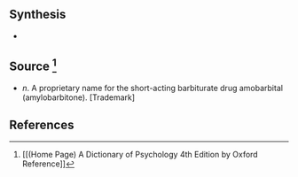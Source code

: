 ## Synthesis
- 
## Source [^1]
- $n$. A proprietary name for the short-acting barbiturate drug amobarbital (amylobarbitone). \[Trademark]
## References

[^1]: [[(Home Page) A Dictionary of Psychology 4th Edition by Oxford Reference]]
